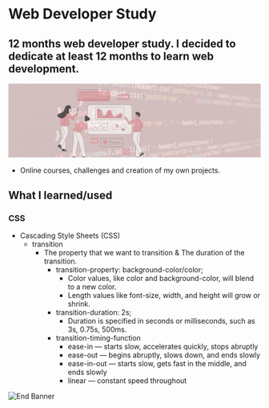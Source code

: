 # Web Developer Study
## 12 months web developer study. I decided to dedicate at least 12 months to learn web development.

![Begin Banner](/Documentation/top-1200x350.gif)

* Online courses, challenges and creation of my own projects.

## What I learned/used 
### CSS 
* Cascading Style Sheets (CSS) 
    * transition
        * The property that we want to transition & The duration of the transition.
            * transition-property: background-color/color;
                * Color values, like color and background-color, will blend to a new color.
                * Length values like font-size, width, and height will grow or shrink.
            * transition-duration: 2s;
                * Duration is specified in seconds or milliseconds, such as 3s, 0.75s, 500ms.
            * transition-timing-function
                * ease-in — starts slow, accelerates quickly, stops abruptly
                * ease-out — begins abruptly, slows down, and ends slowly
                * ease-in-out — starts slow, gets fast in the middle, and ends slowly
                * linear — constant speed throughout
                

        



![End Banner](/Documentation/botton-1200x350.gif)